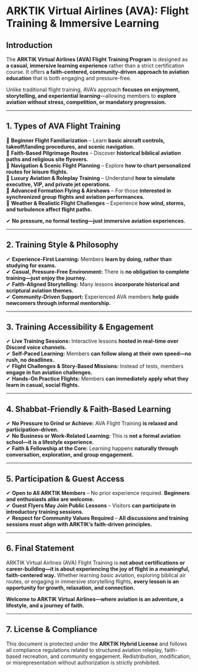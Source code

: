 # ARKTIK Virtual Airlines (AVA): Flight Training & Immersive Learning  

## **Introduction**  
The **ARKTIK Virtual Airlines (AVA) Flight Training Program** is designed as **a casual, immersive learning experience** rather than a strict certification course. It offers **a faith-centered, community-driven approach to aviation education** that is both engaging and pressure-free.  

Unlike traditional flight training, AVA’s approach **focuses on enjoyment, storytelling, and experiential learning**—allowing members to **explore aviation without stress, competition, or mandatory progression.**  

---  

## **1. Types of AVA Flight Training**  

📌 **Beginner Flight Familiarization** – Learn **basic aircraft controls, takeoff/landing procedures, and scenic navigation.**  
📌 **Faith-Based Pilgrimage Routes** – Discover **historical biblical aviation paths and religious site flyovers.**  
📌 **Navigation & Scenic Flight Planning** – Explore **how to chart personalized routes for leisure flights.**  
📌 **Luxury Aviation & Roleplay Training** – Understand **how to simulate executive, VIP, and private jet operations.**  
📌 **Advanced Formation Flying & Airshows** – For those **interested in synchronized group flights and aviation performances.**  
📌 **Weather & Realistic Flight Challenges** – Experience **how wind, storms, and turbulence affect flight paths.**  

✔ **No pressure, no formal testing—just immersive aviation experiences.**  

---  

## **2. Training Style & Philosophy**  

✔ **Experience-First Learning:** Members **learn by doing, rather than studying for exams.**  
✔ **Casual, Pressure-Free Environment:** There is **no obligation to complete training—just enjoy the journey.**  
✔ **Faith-Aligned Storytelling:** Many lessons **incorporate historical and scriptural aviation themes.**  
✔ **Community-Driven Support:** Experienced AVA members **help guide newcomers through informal mentorship.**  

---  

## **3. Training Accessibility & Engagement**  

✔ **Live Training Sessions:** Interactive lessons **hosted in real-time over Discord voice channels.**  
✔ **Self-Paced Learning:** Members **can follow along at their own speed—no rush, no deadlines.**  
✔ **Flight Challenges & Story-Based Missions:** Instead of tests, members **engage in fun aviation challenges.**  
✔ **Hands-On Practice Flights:** Members **can immediately apply what they learn in casual, social flights.**  

---  

## **4. Shabbat-Friendly & Faith-Based Learning**  

✔ **No Pressure to Grind or Achieve:** AVA Flight Training **is relaxed and participation-driven.**  
✔ **No Business or Work-Related Learning:** This is **not a formal aviation school—it is a lifestyle experience.**  
✔ **Faith & Fellowship at the Core:** Learning happens **naturally through conversation, exploration, and group engagement.**  

---  

## **5. Participation & Guest Access**  

✔ **Open to All ARKTIK Members** – No prior experience required. **Beginners and enthusiasts alike are welcome.**  
✔ **Guest Flyers May Join Public Lessons** – Visitors **can participate in introductory training sessions.**  
✔ **Respect for Community Values Required** – **All discussions and training sessions must align with ARKTIK’s faith-driven principles.**  

---  

## **6. Final Statement**  

ARKTIK Virtual Airlines (AVA) Flight Training is **not about certifications or career-building—it is about experiencing the joy of flight in a meaningful, faith-centered way.** Whether learning basic aviation, exploring biblical air routes, or engaging in immersive storytelling flights, **every lesson is an opportunity for growth, relaxation, and connection.**  

**Welcome to ARKTIK Virtual Airlines—where aviation is an adventure, a lifestyle, and a journey of faith.**  

---  

## **7. License & Compliance**  

This document is protected under the **ARKTIK Hybrid License** and follows all compliance regulations related to structured aviation roleplay, faith-based recreation, and community engagement. Redistribution, modification, or misrepresentation without authorization is strictly prohibited.  

